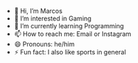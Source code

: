 - 👋 Hi, I’m Marcos
- 👀 I’m interested in Gaming
- 🌱 I’m currently learning Programming
- 📫 How to reach me: Email or Instagram
- 😄 Pronouns: he/him
- ⚡ Fun fact: I also like sports in general

<!---
Marcos-exe/Marcos-exe is a ✨ special ✨ repository because its `README.md` (this file) appears on your GitHub profile.
You can click the Preview link to take a look at your changes.
--->
